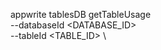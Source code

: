 appwrite tablesDB getTableUsage \
        --databaseId <DATABASE_ID> \
        --tableId <TABLE_ID> \

